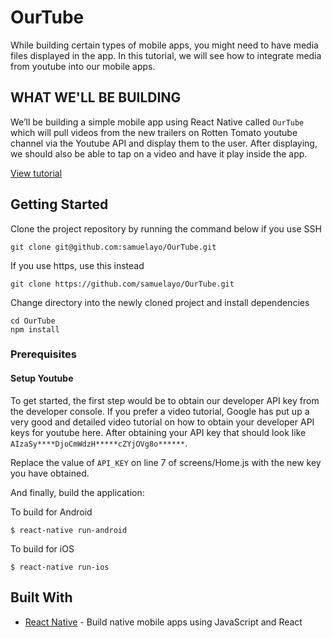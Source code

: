 # OurTube

While building certain types of mobile apps, you might need to have media files displayed in the app.  In this tutorial, we will see how to integrate media from youtube into our mobile apps.

## WHAT WE'LL BE BUILDING
We’ll be building a simple mobile app using React Native called `OurTube` which will pull videos from the new trailers on Rotten Tomato youtube channel via the Youtube API and display them to the user. After displaying, we should also be able to tap on a video and have it play inside the app.


[View tutorial](#)

## Getting Started
Clone the project repository by running the command below if you use SSH

```
git clone git@github.com:samuelayo/OurTube.git
```

If you use https, use this instead

```
git clone https://github.com/samuelayo/OurTube.git
```

Change directory into the newly cloned project and install dependencies

```
cd OurTube
npm install
```

### Prerequisites

#### Setup Youtube

To get started, the first step would be to obtain our developer API key from the developer console. If you prefer a video tutorial, Google has put up a very good and detailed video tutorial on how to obtain your developer API keys for youtube here.
After obtaining your API key that should look like `AIzaSy****DjoCmWdzH*****cZYjOVg8o******`. 

Replace the value of `API_KEY` on line 7 of screens/Home.js with the new key you have obtained.


And finally, build the application:


To build for Android

```
$ react-native run-android
```

To build for iOS

```
$ react-native run-ios
```


## Built With

* [React Native](https://facebook.github.io/react-native/) - Build native mobile apps using JavaScript and React


